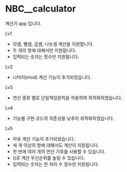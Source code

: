 # NBC__calculator

계산기 app 입니다.

Lv1
- 덧셈, 뺄셈, 곱셈, 나눗셈 계산을 지원합니다.
- 두 개의 항에 대해서만 지원됩니다.
- 입력되는 숫자는 정수만 지원됩니다.

Lv2
- 나머지(mod) 계산 기능이 추가되었습니다.

Lv3
- 연산 종류 별로 단일책임원칙을 적용하여 최적화하였습니다.

Lv4
- 기능별 구현 코드의 의존성을 낮추어 최적화하였습니다.

Lv5
- 자유 계산 기능이 추가되었습니다.
- 세 개 이상의 항에 대해서도 계산이 지원됩니다.
- 한 번에 여러 개의 연산 기호를 사용할 수 있습니다.
- ()로 계산 우선순위를 높일 수 있습니다.
- 입력되는 숫자는 한 자리 수 정수만 지원됩니다.
